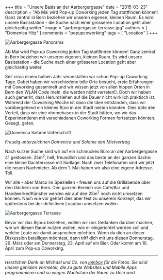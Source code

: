 +++
title = "Unsere Basis an der Aarbergergasse"
date = "2015-03-23"
description = "Ab Mai wird Pop-up Coworking jeden Tag stattfinden können! Ganz zentral in Bern beziehen wir unseren eigenen, kleinen Raum. Es wird unsere Basisstation - die Suche nach einer grösseren Location geht aber gleichzeitig weiter."
image = "aarbergergasse-terrasse.jpg"
authors = [ "Domenica Hitz" ]
comments = "popupcoworking"
tags = [ "Location" ]
+++

![Aarbergergasse Panorama](aarbergergasse-panorama.jpg)

<div class="lead">
  Ab Mai wird Pop-up Coworking jeden Tag stattfinden können! Ganz zentral in Bern beziehen wir unseren eigenen, kleinen Raum. Es wird unsere Basisstation - die Suche nach einer grösseren Location geht aber gleichzeitig weiter.  
</div>

Seit circa einem halben Jahr veranstalten wir schon Pop-up Coworking Tage. Dabei haben wir verschiedene tolle Orte besucht, erste Erfahrungen mit Coworking gesammelt und wir wissen jetzt von allen hippen Orten in Bern den WLAN Code (nein, die werden nicht verraten!). Doch wir haben auch gemerkt, dass Herumziehen auf die Dauer nicht wirklich praktisch ist. Während der Coworking Woche ist dann die Idee entstanden, dass wir vorübergehend ein kleines Büro in der Stadt mieten könnten. Dies böte den Vorteil, dass wir eine «homebase» in der Stadt hätten, wo wir das Experimentieren mit verschiedenen Coworking Formen fortsetzen könnten. Gesagt, getan. 

![Domenica Salome Unterschrift](domenica-salome-unterschrift.jpg)

*Freudig unterzeichnen Domenica und Salome den Mietvertrag*

Nach kurzer Suche sind wir auf ein schmuckes Büro an der Aarbergergasse 41 gestossen: 25m<sup>2</sup>, hell, freundlich und das beste an der ganzen Sache: eine kleine Dachterrasse mit Südlage. Nach zwei Telefonaten sind wir jetzt die neuen Nachmieter. Ab dem 1. Mai haben wir also eine eigene Adresse. Toll. 

Wir alle - aber Marco im Speziellen - freuen uns auf die Grillabende über den Dächern von Bern. Den ganzen Bereich von Café/Bar und Handwerker/Künstler werden wir auf den 25m<sup>2</sup> noch nicht umsetzen können. Nach wie vor gehört dies aber fest zu unserem Konzept, das wir spätestens bei der definitiven Location umsetzen wollen.

![Aarbergergasse Terrasse](aarbergergasse-terrasse.jpg)

Bevor wir das Bijoux beziehen, wollen wir uns Gedanken darüber machen, wie wir diesen Raum nutzen wollen, wie er eingerichtet werden soll und welche Leute wir damit ansprechen möchten. Wenn du dich an dieser Diskussion beteiligen möchtest, dann triff dich mit uns diesen Donnerstag, 26. März oder am Donnerstag, 23. April auf ein Bier. Oder komm am 10. April zum Pop-up Coworking.

***

<i class="fa fa-heart"></i> *Herzlichen Dank an Michael und Co. von [joinbox](http://www.joinbox.com/) für die Fotos. Sie sind unsere genialen Vormieter, die zu gute Websites und Mobile Apps programmieren und so wegen Wachstum der Raum zu klein wird.*

